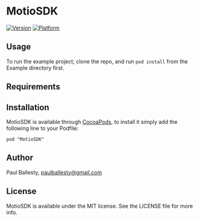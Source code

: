 # MotioSDK

[![Version](http://cocoapod-badges.herokuapp.com/v/MotioSDK/badge.png)](http://cocoadocs.org/docsets/MotioSDK)
[![Platform](http://cocoapod-badges.herokuapp.com/p/MotioSDK/badge.png)](http://cocoadocs.org/docsets/MotioSDK)

## Usage

To run the example project; clone the repo, and run `pod install` from the Example directory first.

## Requirements

## Installation

MotioSDK is available through [CocoaPods](http://cocoapods.org), to install
it simply add the following line to your Podfile:

    pod "MotioSDK"

## Author

Paul Ballesty, paulballesty@gmail.com

## License

MotioSDK is available under the MIT license. See the LICENSE file for more info.

